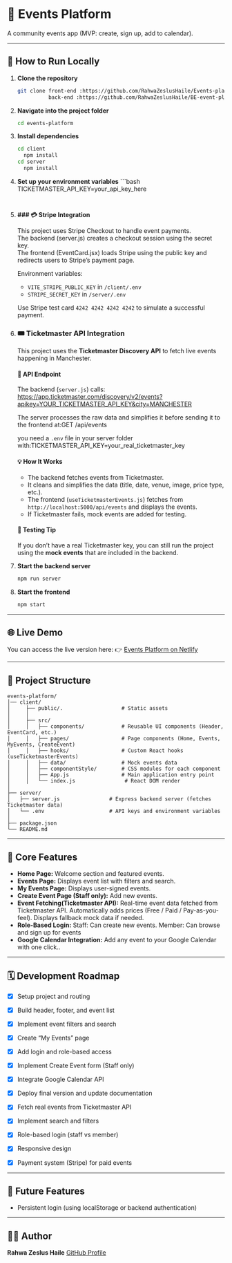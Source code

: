 # 🎉 Events Platform

A community events app (MVP: create, sign up, add to calendar).

---

## 🚀 How to Run Locally

1. **Clone the repository**

   ```bash
   git clone front-end :https://github.com/RahwaZeslusHaile/Events-platform
             back-end :https://github.com/RahwaZeslusHaile/BE-event-platform
   ```

2. **Navigate into the project folder**

   ```bash
   cd events-platform
   ```

3. **Install dependencies**

   ```bash
   cd client
     npm install
   cd server
     npm install
   ```
4. **Set up your environment variables**
       ```bash
       TICKETMASTER_API_KEY=your_api_key_here
      ```


5. **### 💳 Stripe Integration**

      This project uses Stripe Checkout to handle event payments.  
      The backend (server.js) creates a checkout session using the secret key.  
      The frontend (EventCard.jsx) loads Stripe using the public key and redirects users to Stripe’s payment page.

      Environment variables:
      - `VITE_STRIPE_PUBLIC_KEY` in `/client/.env`
      - `STRIPE_SECRET_KEY` in `/server/.env`

      Use Stripe test card `4242 4242 4242 4242` to simulate a successful payment.


6. ### 🎟️ Ticketmaster API Integration

   This project uses the **Ticketmaster Discovery API** to fetch live events happening in Manchester.

   #### 🔗 API Endpoint
   The backend (`server.js`) calls: https://app.ticketmaster.com/discovery/v2/events?apikey=YOUR_TICKETMASTER_API_KEY&city=MANCHESTER

   The server processes the raw data and simplifies it before sending it to the frontend at:GET /api/events
 
   you need a `.env` file in your server folder with:TICKETMASTER_API_KEY=your_real_ticketmaster_key


   #### 💡 How It Works
   - The backend fetches events from Ticketmaster.
   - It cleans and simplifies the data (title, date, venue, image, price type, etc.).
   - The frontend (`useTicketmasterEvents.js`) fetches from `http://localhost:5000/api/events` and displays the events.
   - If Ticketmaster fails, mock events are added for testing.

   #### 🧪 Testing Tip
   If you don’t have a real Ticketmaster key, you can still run the project using the **mock events** that are included in the backend.


7. **Start the backend server**

   ```bash
   npm run server
   ```
8. **Start the frontend**

   ```bash
   npm start
   ```
---

## 🌐 Live Demo

You can access the live version here:
👉 [Events Platform on Netlify](https://events-platform-project.netlify.app/)

---

## 📁 Project Structure

```
events-platform/
│── client/
│     ├── public/.                   # Static assets
│     │                       
│     ├── src/
│     │   ├── components/            # Reusable UI components (Header, EventCard, etc.)
│     │   ├── pages/                 # Page components (Home, Events, MyEvents, CreateEvent)
│     │   ├── hooks/                 # Custom React hooks (useTicketmasterEvents)
│     │   ├── data/                  # Mock events data
│     │   ├── componentStyle/        # CSS modules for each component
│     │   ├── App.js                 # Main application entry point
│     │   └── index.js                # React DOM render
│
├── server/
│   ├── server.js                # Express backend server (fetches Ticketmaster data)
│   └── .env                     # API keys and environment variables
│
├── package.json
└── README.md

```

---

## 🧩 Core Features

* **Home Page:** Welcome section and featured events.
* **Events Page:** Displays event list with filters and search.
* **My Events Page:** Displays user-signed events.
* **Create Event Page (Staff only):** Add new events.
* **Event Fetching(Ticketmaster API):**
    Real-time event data fetched from Ticketmaster API.
    Automatically adds prices (Free / Paid / Pay-as-you-feel).
    Displays fallback mock data if needed.
* **Role-Based Login:** 
   Staff: Can create new events.
   Member: Can browse and sign up for events
* **Google Calendar Integration:** Add any event to your Google Calendar with one click..


---

## 🗓️ Development Roadmap

* [x] Setup project and routing
* [x] Build header, footer, and event list
* [x] Implement event filters and search
* [x] Create “My Events” page
* [x] Add login and role-based access
* [x] Implement Create Event form (Staff only)
* [x] Integrate Google Calendar API
* [x] Deploy final version and update documentation
* [x] Fetch real events from Ticketmaster API
* [x] Implement search and filters
* [x] Role-based login (staff vs member)
* [x] Responsive design
* [x] Payment system (Stripe) for paid events


---

## 🌟 Future Features

* Persistent login (using localStorage or backend authentication)

---

## 👩‍💻 Author

**Rahwa Zeslus Haile**
[GitHub Profile](https://github.com/RahwaZeslusHaile)
